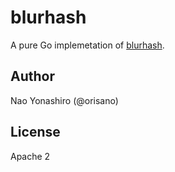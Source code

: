# blurhash

A pure Go implemetation of [blurhash](https://github.com/woltapp/blurhash).

## Author
Nao Yonashiro (@orisano)

## License
Apache 2
